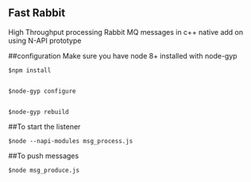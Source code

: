 ## Fast Rabbit
High Throughput processing Rabbit MQ messages in c++ native add on using N-API prototype

##configuration
Make sure you have node 8+ installed with node-gyp


    $npm install


    $node-gyp configure


    $node-gyp rebuild



##To start the listener 

    $node --napi-modules msg_process.js

##To push messages

    $node msg_produce.js


